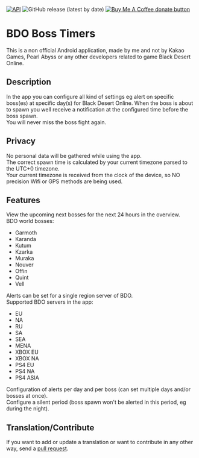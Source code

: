 [![API](https://img.shields.io/badge/API-22%2B-brightgreen.svg?style=flat)](https://android-arsenal.com/api?level=22)
![GitHub release (latest by date)](https://img.shields.io/github/v/release/invissvenska/BDO-Boss-Timers)
<span class="badge-buymeacoffee"><a href="https://www.paypal.com/paypalme/svenvandentweel/3" title="Donate to this project using Buy Me A Coffee"><img src="https://img.shields.io/badge/buy%20me%20a%20coffee-donate-yellow.svg" alt="Buy Me A Coffee donate button" /></a></span> 

# BDO Boss Timers #

This is a non official Android application, made by me and not by Kakao Games, Pearl Abyss or any other developers related to game Black Desert Online.  

## Description 
In the app you can configure all kind of settings eg alert on specific boss(es) at specific day(s) for Black Desert Online. When the boss is about to spawn you well receive a notification at the configured time before the boss spawn.  
You will never miss the boss fight again.

## Privacy
No personal data will be gathered while using the app.  
The correct spawn time is calculated by your current timezone parsed to the UTC+0 timezone.  
Your current timezone is received from the clock of the device, so NO precision Wifi or GPS methods are being used.

## Features
View the upcoming next bosses for the next 24 hours in the overview.  
BDO world bosses:  
* Garmoth  
* Karanda  
* Kutum  
* Kzarka  
* Muraka  
* Nouver  
* Offin  
* Quint  
* Vell  

Alerts can be set for a single region server of BDO.  
Supported BDO servers in the app:  
* EU  
* NA  
* RU  
* SA  
* SEA 
* MENA 
* XBOX EU  
* XBOX NA  
* PS4 EU  
* PS4 NA  
* PS4 ASIA  

Configuration of alerts per day and per boss (can set multiple days and/or bosses at once).    
Configure a silent period (boss spawn won't be alerted in this period, eg during the night).  

## Translation/Contribute
If you want to add or update a translation or want to contribute in any other way, send a [pull request](https://help.github.com/articles/about-pull-requests/).
